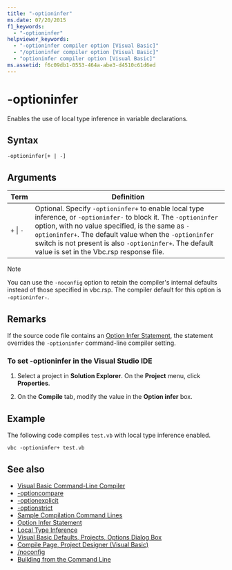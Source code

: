 ```yaml
---
title: "-optioninfer"
ms.date: 07/20/2015
f1_keywords: 
  - "-optioninfer"
helpviewer_keywords: 
  - "-optioninfer compiler option [Visual Basic]"
  - "/optioninfer compiler option [Visual Basic]"
  - "optioninfer compiler option [Visual Basic]"
ms.assetid: f6c09db1-0553-464a-abe3-d4510c61d6ed
---
```

# -optioninfer
Enables the use of local type inference in variable declarations.  
  
## Syntax  
  
```  
-optioninfer[+ | -]  
```  
  
## Arguments  
  
|Term|Definition|  
|---|---|  
|`+` &#124; `-`|Optional. Specify `-optioninfer+` to enable local type inference, or `-optioninfer-` to block it. The `-optioninfer` option, with no value specified, is the same as `-optioninfer+`. The default value when the `-optioninfer` switch is not present is also `-optioninfer+`. The default value is set in the Vbc.rsp response file.|  
  
> [!NOTE]
>  You can use the `-noconfig` option to retain the compiler's internal defaults instead of those specified in vbc.rsp. The compiler default for this option is `-optioninfer-`.  
  
## Remarks  
 If the source code file contains an [Option Infer Statement](../../../visual-basic/language-reference/statements/option-infer-statement.md), the statement overrides the `-optioninfer` command-line compiler setting.  
  
### To set -optioninfer in the Visual Studio IDE  
  
1.  Select a project in **Solution Explorer**. On the **Project** menu, click **Properties**.  
  
2.  On the **Compile** tab, modify the value in the **Option infer** box.  
  
## Example  
 The following code compiles `test.vb` with local type inference enabled.  
  
```console
vbc -optioninfer+ test.vb  
```  
  
## See also
- [Visual Basic Command-Line Compiler](../../../visual-basic/reference/command-line-compiler/index.md)
- [-optioncompare](../../../visual-basic/reference/command-line-compiler/optioncompare.md)
- [-optionexplicit](../../../visual-basic/reference/command-line-compiler/optionexplicit.md)
- [-optionstrict](../../../visual-basic/reference/command-line-compiler/optionstrict.md)
- [Sample Compilation Command Lines](../../../visual-basic/reference/command-line-compiler/sample-compilation-command-lines.md)
- [Option Infer Statement](../../../visual-basic/language-reference/statements/option-infer-statement.md)
- [Local Type Inference](../../../visual-basic/programming-guide/language-features/variables/local-type-inference.md)
- [Visual Basic Defaults, Projects, Options Dialog Box](/visualstudio/ide/reference/visual-basic-defaults-projects-options-dialog-box)
- [Compile Page, Project Designer (Visual Basic)](/visualstudio/ide/reference/compile-page-project-designer-visual-basic)
- [/noconfig](../../../visual-basic/reference/command-line-compiler/noconfig.md)
- [Building from the Command Line](../../../visual-basic/reference/command-line-compiler/building-from-the-command-line.md)
